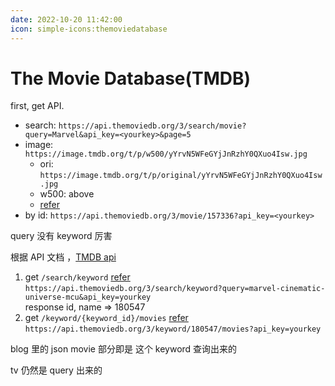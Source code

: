 ```yaml
---  
date: 2022-10-20 11:42:00
icon: simple-icons:themoviedatabase
---
```


# The Movie Database(TMDB)

first, get API.

- search: `https://api.themoviedb.org/3/search/movie?query=Marvel&api_key=<yourkey>&page=5`
- image: `https://image.tmdb.org/t/p/w500/yYrvN5WFeGYjJnRzhY0QXuo4Isw.jpg`
  - ori: `https://image.tmdb.org/t/p/original/yYrvN5WFeGYjJnRzhY0QXuo4Isw.jpg`
  - w500: above
  - [refer](https://developers.themoviedb.org/3/getting-started/images)
- by id: `https://api.themoviedb.org/3/movie/157336?api_key=<yourkey>`

query 没有 keyword 厉害

根据 API 文档 ，[TMDB api]

1. get `/search/keyword` [refer][api-search-keyword]
    `https://api.themoviedb.org/3/search/keyword?query=marvel-cinematic-universe-mcu&api_key=yourkey`  
    response id, name => 180547
2. get `/keyword/{keyword_id}/movies` [refer][api-get-movie-by-key]
    `https://api.themoviedb.org/3/keyword/180547/movies?api_key=yourkey`

blog 里的 json movie 部分即是 这个 keyword 查询出来的

tv 仍然是 query 出来的

[TMDB api]: https://developers.themoviedb.org/3/
[api-search-keyword]: https://developers.themoviedb.org/3/search/search-keywords
[api-get-movie-by-key]: https://developers.themoviedb.org/3/keywords/get-movies-by-keyword
